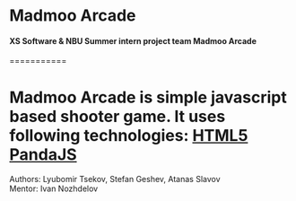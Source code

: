 # Madmoo Arcade

#### XS Software & NBU Summer intern project team Madmoo Arcade 

===========

Madmoo Arcade is simple javascript based shooter game. 
It uses following technologies:
[HTML5](http://diveintohtml5.info/)  
[PandaJS](http://www.pandajs.net/docs/)
===========

Authors: Lyubomir Tsekov, Stefan Geshev, Atanas Slavov  
Mentor: Ivan Nozhdelov
